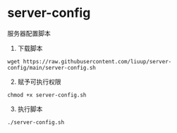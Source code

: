 # server-config
服务器配置脚本

1. 下载脚本  
```
wget https://raw.githubusercontent.com/liuup/server-config/main/server-config.sh
```
2. 赋予可执行权限
```
chmod +x server-config.sh
```
3. 执行脚本
```
./server-config.sh
```
